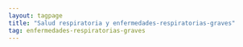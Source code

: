 ```yaml
---
layout: tagpage
title: "Salud respiratoria y enfermedades-respiratorias-graves"
tag: enfermedades-respiratorias-graves
---
```


